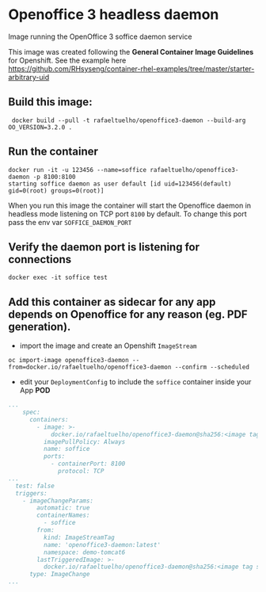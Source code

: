 # Openoffice 3 headless daemon
Image running the OpenOffice 3 soffice daemon service

This image was created following the **General Container Image Guidelines** for Openshift. See the example here https://github.com/RHsyseng/container-rhel-examples/tree/master/starter-arbitrary-uid

## Build this image:

```
 docker build --pull -t rafaeltuelho/openoffice3-daemon --build-arg OO_VERSION=3.2.0 .
```

## Run the container

```
docker run -it -u 123456 --name=soffice rafaeltuelho/openoffice3-daemon -p 8100:8100
starting soffice daemon as user default [id uid=123456(default) gid=0(root) groups=0(root)]
```

When you run this image the container will start the Openoffice daemon in headless mode listening on TCP port `8100` by default. To change this port pass the env var `SOFFICE_DAEMON_PORT`

## Verify the daemon port is listening for connections

```
docker exec -it soffice test
```

## Add this container as sidecar for any app depends on Openoffice for any reason (eg. PDF generation).

 * import the image and create an Openshift `ImageStream`

```
oc import-image openoffice3-daemon --from=docker.io/rafaeltuelho/openoffice3-daemon --confirm --scheduled
```

 * edit your `DeploymentConfig` to include the `soffice` container inside your App **POD**

```yaml
...
    spec:
      containers:
        - image: >-
            docker.io/rafaeltuelho/openoffice3-daemon@sha256:<image tag sha256>
          imagePullPolicy: Always
          name: soffice
          ports:
            - containerPort: 8100
              protocol: TCP
...
  test: false
  triggers:
    - imageChangeParams:
        automatic: true
        containerNames:
          - soffice
        from:
          kind: ImageStreamTag
          name: 'openoffice3-daemon:latest'
          namespace: demo-tomcat6
        lastTriggeredImage: >-
          docker.io/rafaeltuelho/openoffice3-daemon@sha256:<image tag sha256>
      type: ImageChange
...
```